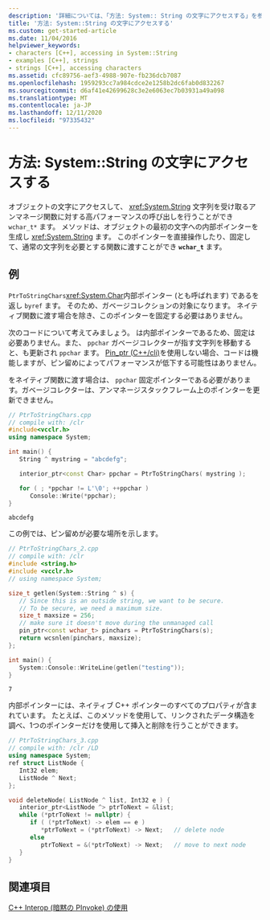 ```yaml
---
description: '詳細については、「方法: System:: String の文字にアクセスする」を参照してください。'
title: '方法: System::String の文字にアクセスする'
ms.custom: get-started-article
ms.date: 11/04/2016
helpviewer_keywords:
- characters [C++], accessing in System::String
- examples [C++], strings
- strings [C++], accessing characters
ms.assetid: cfc89756-aef3-4988-907e-fb236dcb7087
ms.openlocfilehash: 1959293cc7a984cdce2e1258b2dc6fab0d832267
ms.sourcegitcommit: d6af41e42699628c3e2e6063ec7b03931a49a098
ms.translationtype: MT
ms.contentlocale: ja-JP
ms.lasthandoff: 12/11/2020
ms.locfileid: "97335432"
---
```

# <a name="how-to-access-characters-in-a-systemstring"></a>方法: System::String の文字にアクセスする

オブジェクトの文字にアクセスして、 <xref:System.String> 文字列を受け取るアンマネージ関数に対する高パフォーマンスの呼び出しを行うことができ `wchar_t*` ます。 メソッドは、オブジェクトの最初の文字への内部ポインターを生成し <xref:System.String> ます。 このポインターを直接操作したり、固定して、通常の文字列を必要とする関数に渡すことができ **`wchar_t`** ます。

## <a name="examples"></a>例

`PtrToStringChars`<xref:System.Char>内部ポインター (とも呼ばれます) であるを返し `byref` ます。 そのため、ガベージコレクションの対象になります。 ネイティブ関数に渡す場合を除き、このポインターを固定する必要はありません。

次のコードについて考えてみましょう。  は内部ポインターであるため、固定は必要ありません。また、 `ppchar` ガベージコレクターが指す文字列を移動すると、も更新され `ppchar` ます。 [Pin_ptr (C++/cli)](../extensions/pin-ptr-cpp-cli.md)を使用しない場合、コードは機能しますが、ピン留めによってパフォーマンスが低下する可能性はありません。

をネイティブ関数に渡す場合は、 `ppchar` 固定ポインターである必要があります。ガベージコレクターは、アンマネージスタックフレーム上のポインターを更新できません。

```cpp
// PtrToStringChars.cpp
// compile with: /clr
#include<vcclr.h>
using namespace System;

int main() {
   String ^ mystring = "abcdefg";

   interior_ptr<const Char> ppchar = PtrToStringChars( mystring );

   for ( ; *ppchar != L'\0'; ++ppchar )
      Console::Write(*ppchar);
}
```

```Output
abcdefg
```

この例では、ピン留めが必要な場所を示します。

```cpp
// PtrToStringChars_2.cpp
// compile with: /clr
#include <string.h>
#include <vcclr.h>
// using namespace System;

size_t getlen(System::String ^ s) {
   // Since this is an outside string, we want to be secure.
   // To be secure, we need a maximum size.
   size_t maxsize = 256;
   // make sure it doesn't move during the unmanaged call
   pin_ptr<const wchar_t> pinchars = PtrToStringChars(s);
   return wcsnlen(pinchars, maxsize);
};

int main() {
   System::Console::WriteLine(getlen("testing"));
}
```

```Output
7
```

内部ポインターには、ネイティブ C++ ポインターのすべてのプロパティが含まれています。 たとえば、このメソッドを使用して、リンクされたデータ構造を調べ、1つのポインターだけを使用して挿入と削除を行うことができます。

```cpp
// PtrToStringChars_3.cpp
// compile with: /clr /LD
using namespace System;
ref struct ListNode {
   Int32 elem;
   ListNode ^ Next;
};

void deleteNode( ListNode ^ list, Int32 e ) {
   interior_ptr<ListNode ^> ptrToNext = &list;
   while (*ptrToNext != nullptr) {
      if ( (*ptrToNext) -> elem == e )
         *ptrToNext = (*ptrToNext) -> Next;   // delete node
      else
         ptrToNext = &(*ptrToNext) -> Next;   // move to next node
   }
}
```

## <a name="see-also"></a>関連項目

[C++ Interop (暗黙の PInvoke) の使用](../dotnet/using-cpp-interop-implicit-pinvoke.md)
